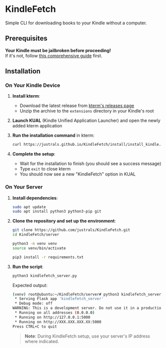 # KindleFetch

Simple CLI for downloading books to your Kindle without a computer.

## Prerequisites

**Your Kindle must be jailbroken before proceeding!**  
If it's not, follow [this comprehensive guide](https://kindlemodding.org/) first.

## Installation

### On Your Kindle Device

1. **Install kterm**:
   - Download the latest release from [kterm's releases page](https://github.com/bfabiszewski/kterm/releases)
   - Unzip the archive to the `extensions` directory in your Kindle's root

2. **Launch KUAL** (Kindle Unified Application Launcher) and open the newly added kterm application

3. **Run the installation command** in kterm:
   ```bash
   curl https://justrals.github.io/KindleFetch/install/install_kindle.sh | sh
   ```

4. **Complete the setup**:
   - Wait for the installation to finish (you should see a success message)
   - Type `exit` to close kterm
   - You should now see a new "KindleFetch" option in KUAL

### On Your Server

1. **Install dependencies**:
   ```bash
   sudo apt update
   sudo apt install python3 python3-pip git
   ```

2. **Clone the repository and set up the environment**:
   ```bash
   git clone https://github.com/justrals/KindleFetch.git
   cd KindleFetch/server
   
   python3 -m venv venv
   source venv/bin/activate
   
   pip3 install -r requirements.txt
   ```

3. **Run the script**:
   ```bash
   python3 kindlefetch_server.py
   ```

   Expected output:
   ```bash
   (venv) root@ubuntu:~/KindleFetch/server# python3 kindlefetch_server.py 
    * Serving Flask app 'kindlefetch_server'
    * Debug mode: off
   WARNING: This is a development server. Do not use it in a production deployment.
    * Running on all addresses (0.0.0.0)
    * Running on http://127.0.0.1:5000
    * Running on http://XXX.XXX.XXX.XX:5000
   Press CTRL+C to quit
   ```

   > **Note**: During KindleFetch setup, use your server's IP address where indicated.
